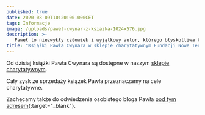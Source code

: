 ```yaml
---
published: true
date: 2020-08-09T10:20:00.000CET
tags: Informacje
image: /uploads/pawel-cwynar-z-ksiazka-1024x576.jpg
description: >-
   Paweł to niezwykły człowiek i wyjątkowy autor, którego błyskotliwa kariera jako aforysty, moralisty i pisarza rozpoczęła się na dobre poprzez internet.
title: "Książki Pawła Cwynara w sklepie charytatywnym Fundacji Nowe Teraz"
---
```


Od dzisiaj książki Pawła Cwynara są dostępne w naszym [sklepie charytatywnym](https://www.noweteraz.pl/sklep-charytatywny/).

Cały zysk ze sprzedaży książek Pawła przeznaczamy na cele charytatywne.

Zachęcamy także do odwiedzenia osobistego bloga Pawła [pod tym adresem](https://pawelcwynar.org){:target="_blank"}.